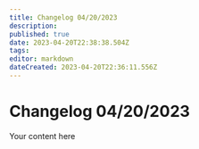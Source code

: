 ```yaml
---
title: Changelog 04/20/2023
description: 
published: true
date: 2023-04-20T22:38:38.504Z
tags: 
editor: markdown
dateCreated: 2023-04-20T22:36:11.556Z
---
```


# Changelog 04/20/2023
Your content here